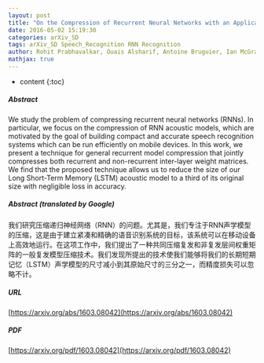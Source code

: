 ```yaml
---
layout: post
title: "On the Compression of Recurrent Neural Networks with an Application to LVCSR acoustic modeling for Embedded Speech Recognition"
date: 2016-05-02 15:19:30
categories: arXiv_SD
tags: arXiv_SD Speech_Recognition RNN Recognition
author: Rohit Prabhavalkar, Ouais Alsharif, Antoine Bruguier, Ian McGraw
mathjax: true
---
```


* content
{:toc}

##### Abstract
We study the problem of compressing recurrent neural networks (RNNs). In particular, we focus on the compression of RNN acoustic models, which are motivated by the goal of building compact and accurate speech recognition systems which can be run efficiently on mobile devices. In this work, we present a technique for general recurrent model compression that jointly compresses both recurrent and non-recurrent inter-layer weight matrices. We find that the proposed technique allows us to reduce the size of our Long Short-Term Memory (LSTM) acoustic model to a third of its original size with negligible loss in accuracy.

##### Abstract (translated by Google)
我们研究压缩递归神经网络（RNN）的问题。尤其是，我们专注于RNN声学模型的压缩，这是由于建立紧凑和精确的语音识别系统的目标，该系统可以在移动设备上高效地运行。在这项工作中，我们提出了一种共同压缩复发和非复发层间权重矩阵的一般复发模型压缩技术。我们发现所提出的技术使我们能够将我们的长期短期记忆（LSTM）声学模型的尺寸减小到其原始尺寸的三分之一，而精度损失可以忽略不计。

##### URL
[https://arxiv.org/abs/1603.08042](https://arxiv.org/abs/1603.08042)

##### PDF
[https://arxiv.org/pdf/1603.08042](https://arxiv.org/pdf/1603.08042)

